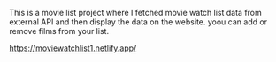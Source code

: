 This is a movie list project where I fetched movie watch list data from  
external API and then display the data on the website. yoou can add or remove films from your list.  

https://moviewatchlist1.netlify.app/
